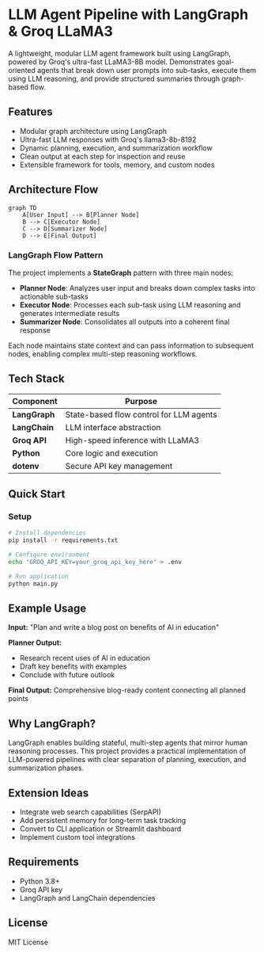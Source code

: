 # LLM Agent Pipeline with LangGraph & Groq LLaMA3

A lightweight, modular LLM agent framework built using LangGraph, powered by Groq's ultra-fast LLaMA3-8B model. Demonstrates goal-oriented agents that break down user prompts into sub-tasks, execute them using LLM reasoning, and provide structured summaries through graph-based flow.

## Features

- Modular graph architecture using LangGraph
- Ultra-fast LLM responses with Groq's llama3-8b-8192
- Dynamic planning, execution, and summarization workflow
- Clean output at each step for inspection and reuse
- Extensible framework for tools, memory, and custom nodes

## Architecture Flow

```mermaid
graph TD
    A[User Input] --> B[Planner Node]
    B --> C[Executor Node]
    C --> D[Summarizer Node]
    D --> E[Final Output]
```

### LangGraph Flow Pattern

The project implements a **StateGraph** pattern with three main nodes:

- **Planner Node**: Analyzes user input and breaks down complex tasks into actionable sub-tasks
- **Executor Node**: Processes each sub-task using LLM reasoning and generates intermediate results
- **Summarizer Node**: Consolidates all outputs into a coherent final response

Each node maintains state context and can pass information to subsequent nodes, enabling complex multi-step reasoning workflows.

## Tech Stack

| Component | Purpose |
|-----------|---------|
| **LangGraph** | State-based flow control for LLM agents |
| **LangChain** | LLM interface abstraction |
| **Groq API** | High-speed inference with LLaMA3 |
| **Python** | Core logic and execution |
| **dotenv** | Secure API key management |

## Quick Start

### Setup
```bash
# Install dependencies
pip install -r requirements.txt

# Configure environment
echo "GROQ_API_KEY=your_groq_api_key_here" > .env

# Run application
python main.py
```

## Example Usage

**Input:** "Plan and write a blog post on benefits of AI in education"

**Planner Output:**
- Research recent uses of AI in education
- Draft key benefits with examples
- Conclude with future outlook

**Final Output:** Comprehensive blog-ready content connecting all planned points

## Why LangGraph?

LangGraph enables building stateful, multi-step agents that mirror human reasoning processes. This project provides a practical implementation of LLM-powered pipelines with clear separation of planning, execution, and summarization phases.

## Extension Ideas

- Integrate web search capabilities (SerpAPI)
- Add persistent memory for long-term task tracking
- Convert to CLI application or Streamlit dashboard
- Implement custom tool integrations

## Requirements

- Python 3.8+
- Groq API key
- LangGraph and LangChain dependencies

## License

MIT License
